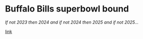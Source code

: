 # Buffalo Bills superbowl bound

*If not 2023 then 2024 and if not 2024 then 2025 and if not 2025...*

[link](https://nfl-live.org/_next/image?url=%2Fbuffalo-bills.png&w=3840&q=75)
